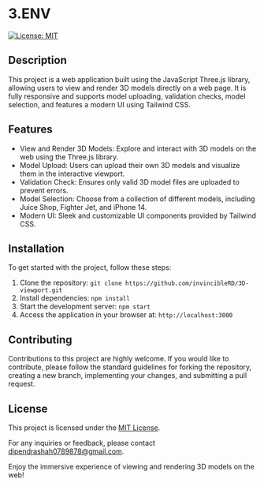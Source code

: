 # 3.ENV

[![License: MIT](https://img.shields.io/badge/License-MIT-yellow.svg)](https://opensource.org/licenses/MIT)

## Description

This project is a web application built using the JavaScript Three.js library, allowing users to view and render 3D models directly on a web page. It is fully responsive and supports model uploading, validation checks, model selection, and features a modern UI using Tailwind CSS.

## Features

- View and Render 3D Models: Explore and interact with 3D models on the web using the Three.js library.
- Model Upload: Users can upload their own 3D models and visualize them in the interactive viewport.
- Validation Check: Ensures only valid 3D model files are uploaded to prevent errors.
- Model Selection: Choose from a collection of different models, including Juice Shop, Fighter Jet, and iPhone 14.
- Modern UI: Sleek and customizable UI components provided by Tailwind CSS.

## Installation

To get started with the project, follow these steps:

1. Clone the repository: `git clone https://github.com/invincibleRD/3D-viewport.git`
2. Install dependencies: `npm install`
3. Start the development server: `npm start`
4. Access the application in your browser at: `http://localhost:3000`

## Contributing

Contributions to this project are highly welcome. If you would like to contribute, please follow the standard guidelines for forking the repository, creating a new branch, implementing your changes, and submitting a pull request.

## License

This project is licensed under the [MIT License](LICENSE).

For any inquiries or feedback, please contact dipendrashah0789878@gmail.com.

Enjoy the immersive experience of viewing and rendering 3D models on the web!
